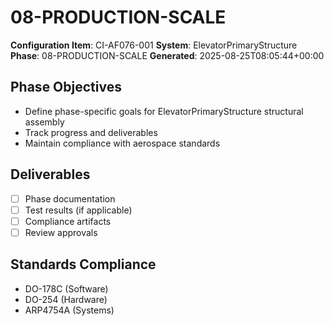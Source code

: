 # 08-PRODUCTION-SCALE

**Configuration Item**: CI-AF076-001
**System**: ElevatorPrimaryStructure
**Phase**: 08-PRODUCTION-SCALE
**Generated**: 2025-08-25T08:05:44+00:00

## Phase Objectives
- Define phase-specific goals for ElevatorPrimaryStructure structural assembly
- Track progress and deliverables
- Maintain compliance with aerospace standards

## Deliverables
- [ ] Phase documentation
- [ ] Test results (if applicable)
- [ ] Compliance artifacts
- [ ] Review approvals

## Standards Compliance
- DO-178C (Software)
- DO-254 (Hardware)
- ARP4754A (Systems)

